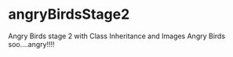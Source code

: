 # angryBirdsStage2
Angry Birds stage 2 with Class Inheritance and Images
Angry Birds soo....angry!!!!
